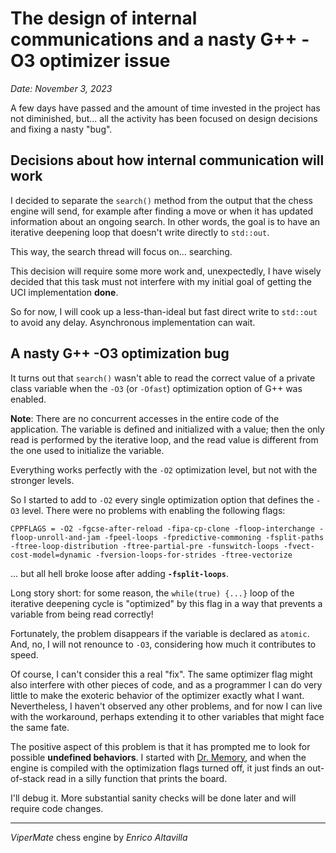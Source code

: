 # The design of internal communications and a nasty G++ -O3 optimizer issue

*Date: November 3, 2023*

A few days have passed and the amount of time invested in the project has not diminished, but... all the activity has been focused on design decisions and fixing a nasty "bug".

## Decisions about how internal communication will work

I decided to separate the `search()` method from the output that the chess engine will send, for example after finding a move or when it has updated information about an ongoing search. In other words, the goal is to have an iterative deepening loop that doesn't write directly to `std::out`.

This way, the search thread will focus on... searching.

This decision will require some more work and, unexpectedly, I have wisely decided that this task must not interfere with my initial goal of getting the UCI implementation **done**.

So for now, I will cook up a less-than-ideal but fast direct write to `std::out` to avoid any delay. Asynchronous implementation can wait.

## A nasty G++ -O3 optimization bug

It turns out that `search()` wasn't able to read the correct value of a private class variable when the `-O3` (or `-Ofast`) optimization option of G++ was enabled.

**Note**: There are no concurrent accesses in the entire code of the application. The variable is defined and initialized with a value; then the only read is performed by the iterative loop, and the read value is different from the one used to initialize the variable.

Everything works perfectly with the `-O2` optimization level, but not with the stronger levels.

So I started to add to `-O2` every single optimization option that defines the `-O3` level. There were no problems with enabling the following flags:

```
CPPFLAGS = -O2 -fgcse-after-reload -fipa-cp-clone -floop-interchange -floop-unroll-and-jam -fpeel-loops -fpredictive-commoning -fsplit-paths -ftree-loop-distribution -ftree-partial-pre -funswitch-loops -fvect-cost-model=dynamic -fversion-loops-for-strides -ftree-vectorize
```

... but all hell broke loose after adding **`-fsplit-loops`**.

Long story short: for some reason, the `while(true) {...}` loop of the iterative deepening cycle is "optimized" by this flag in a way that prevents a variable from being read correctly!

Fortunately, the problem disappears if the variable is declared as `atomic`. And, no, I will not renounce to `-O3`, considering how much it contributes to speed.

Of course, I can't consider this a real "fix". The same optimizer flag might also interfere with other pieces of code, and as a programmer I can do very little to make the exoteric behavior of the optimizer exactly what I want. Nevertheless, I haven't observed any other problems, and for now I can live with the workaround, perhaps extending it to other variables that might face the same fate.

The positive aspect of this problem is that it has prompted me to look for possible **undefined behaviors**. I started with [Dr. Memory](https://drmemory.org/), and when the engine is compiled with the optimization flags turned off, it just finds an out-of-stack read in a silly function that prints the board.

I'll debug it. More substantial sanity checks will be done later and will require code changes.


---

*ViperMate* chess engine by *Enrico Altavilla*